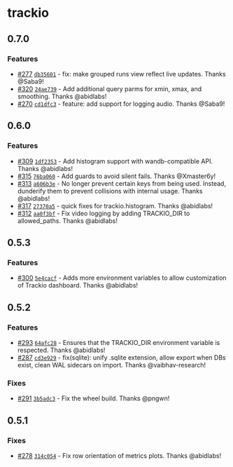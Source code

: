 # trackio

## 0.7.0

### Features

- [#277](https://github.com/gradio-app/trackio/pull/277) [`db35601`](https://github.com/gradio-app/trackio/commit/db35601b9c023423c4654c9909b8ab73e58737de) - fix: make grouped runs view reflect live updates.  Thanks @Saba9!
- [#320](https://github.com/gradio-app/trackio/pull/320) [`24ae739`](https://github.com/gradio-app/trackio/commit/24ae73969b09fb3126acd2f91647cdfbf8cf72a1) - Add additional query parms for xmin, xmax, and smoothing.  Thanks @abidlabs!
- [#270](https://github.com/gradio-app/trackio/pull/270) [`cd1dfc3`](https://github.com/gradio-app/trackio/commit/cd1dfc3dc641b4499ac6d4a1b066fa8e2b52c57b) - feature: add support for logging audio.  Thanks @Saba9!

## 0.6.0

### Features

- [#309](https://github.com/gradio-app/trackio/pull/309) [`1df2353`](https://github.com/gradio-app/trackio/commit/1df23534d6c01938c8db9c0f584ffa23e8d6021d) - Add histogram support with wandb-compatible API.  Thanks @abidlabs!
- [#315](https://github.com/gradio-app/trackio/pull/315) [`76ba060`](https://github.com/gradio-app/trackio/commit/76ba06055dc43ca8f03b79f3e72d761949bd19a8) - Add guards to avoid silent fails.  Thanks @Xmaster6y!
- [#313](https://github.com/gradio-app/trackio/pull/313) [`a606b3e`](https://github.com/gradio-app/trackio/commit/a606b3e1c5edf3d4cf9f31bd50605226a5a1c5d0) - No longer prevent certain keys from being used. Instead, dunderify them to prevent collisions with internal usage.  Thanks @abidlabs!
- [#317](https://github.com/gradio-app/trackio/pull/317) [`27370a5`](https://github.com/gradio-app/trackio/commit/27370a595d0dbdf7eebbe7159d2ba778f039da44) - quick fixes for trackio.histogram.  Thanks @abidlabs!
- [#312](https://github.com/gradio-app/trackio/pull/312) [`aa0f3bf`](https://github.com/gradio-app/trackio/commit/aa0f3bf372e7a0dd592a38af699c998363830eeb) - Fix video logging by adding TRACKIO_DIR to allowed_paths.  Thanks @abidlabs!

## 0.5.3

### Features

- [#300](https://github.com/gradio-app/trackio/pull/300) [`5e4cacf`](https://github.com/gradio-app/trackio/commit/5e4cacf2e7ce527b4ce60de3a5bc05d2c02c77fb) - Adds more environment variables to allow customization of Trackio dashboard.  Thanks @abidlabs!

## 0.5.2

### Features

- [#293](https://github.com/gradio-app/trackio/pull/293) [`64afc28`](https://github.com/gradio-app/trackio/commit/64afc28d3ea1dfd821472dc6bf0b8ed35a9b74be) - Ensures that the TRACKIO_DIR environment variable is respected.  Thanks @abidlabs!
- [#287](https://github.com/gradio-app/trackio/pull/287) [`cd3e929`](https://github.com/gradio-app/trackio/commit/cd3e9294320949e6b8b829239069a43d5d7ff4c1) - fix(sqlite): unify .sqlite extension, allow export when DBs exist, clean WAL sidecars on import.  Thanks @vaibhav-research!

### Fixes

- [#291](https://github.com/gradio-app/trackio/pull/291) [`3b5adc3`](https://github.com/gradio-app/trackio/commit/3b5adc3d1f452dbab7a714d235f4974782f93730) - Fix the wheel build.  Thanks @pngwn!

## 0.5.1

### Fixes

- [#278](https://github.com/gradio-app/trackio/pull/278) [`314c054`](https://github.com/gradio-app/trackio/commit/314c05438007ddfea3383e06fd19143e27468e2d) - Fix row orientation of metrics plots.  Thanks @abidlabs!